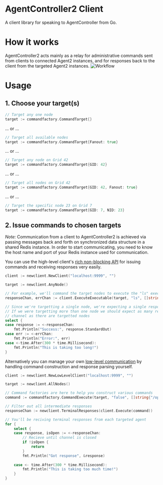 # AgentController2 Client #
A client library for speaking to AgentController from Go.

# How it works #
AgentController2 acts mainly as a relay for administrative commands sent from clients to connected Agent2 instances, and for 
responses back to the client from the targeted Agent2 instances.
![Workflow](https://raw.githubusercontent.com/Jumpscale/agentcontroller2/master/newclient/ac2.png)

# Usage #
## 1. Choose your target(s) ##
```go
// Target any one node
target := commandfactory.CommandTarget{}
```
... or ...
```go
// Target all available nodes
target := commandfactory.CommandTarget{Fanout: true}
```
... or ...
```go
// Target any node on Grid 42
target := commandfactory.CommandTarget{GID: 42}
```
... or ...
```go
// Target all nodes on Grid 42
target := commandfactory.CommandTarget{GID: 42, Fanout: true}
```
... or ...
```go
// Target the specific node 23 on Grid 7
target := commandfactory.CommandTarget{GID: 7, NID: 23}
```

## 2. Issue commands to chosen targets ##

*Note:* Communication from a client to AgentController2 is achieved via passing messages back and forth on synchronized data structure in a shared Redis instance. In order to start communicating, you need to know the host name and port of your Redis instance used for communication.

You can use the high-level client's [rich non-blocking API](https://godoc.org/github.com/Jumpscale/agentcontroller2/newclient#Client) for issuing commands and receiving responses very easily.
```go
client := newclient.NewClient("localhost:9999", "")

target := newclient.AnyNode()

// For example, we'll command the target nodes to execute the "ls" executable with the arguments "/opt"
responseChan, errChan := client.ExecuteExecutable(target, "ls", []string{"/opt"})

// Since we're targetting a single node, we're expecting a single response
// If we were targetting more than one node we should expect as many responses out of the response 
// channel as there are targetted nodes
select {
case response := <-responseChan:
	fmt.Println("Success:", response.StandardOut)
case err := <-errChan:
	fmt.Println("Error:", err)
case <-time.After(300 * time.Millisecond):
	fmt.Println("This is taking too long!")
}
```

Alternatively you can manage your own [low-level communication](https://godoc.org/github.com/Jumpscale/agentcontroller2/newclient#LowLevelClient) by handling command construction and response parsing yourself.

```go
client := newclient.NewLowLevelClient("localhost:9999", "")

target := newclient.AllNodes()

// Command factories are here to help you construct various commands
command := commandfactory.CommandExecute(target, "false", []string{"/opt"})

// Filter out all intermediate responses
responseChan := newclient.TerminalResponses(client.Execute(command))

// You'll be reciving terminal responses from each targeted agent
for {
	select {
	case response, isOpen := <-responseChan:
		// Recieve until channel is closed
		if !isOpen {
			return
		}
		fmt.Println("Got response", &response)
		
	case <- time.After(300 * time.Millisecond):
		fmt.Println("This is taking too much time!")
	}
}
```
